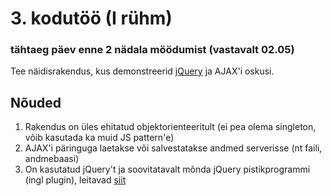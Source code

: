 # 3. kodutöö (I rühm) 
### tähtaeg päev enne 2 nädala möödumist (vastavalt 02.05)

Tee näidisrakendus, kus demonstreerid [jQuery](https://jquery.com) ja AJAX'i oskusi. 

## Nõuded

1. Rakendus on üles ehitatud objektorienteeritult (ei pea olema singleton, võib kasutada ka muid JS pattern'e)
2. AJAX'i päringuga laetakse või salvestatakse andmed serverisse (nt faili, andmebaasi)
3. On kasutatud jQuery't ja soovitatavalt mõnda jQuery pistikprogrammi (ingl plugin), leitavad [siit](https://www.npmjs.com/browse/keyword/jquery-plugin)
